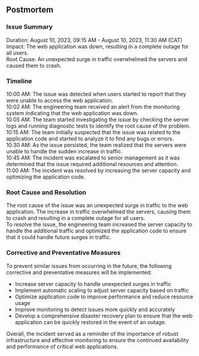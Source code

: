 ## Postmortem

### Issue Summary
Duration: August 10, 2023, 09:15 AM - August 10, 2023, 11:30 AM (CAT) 
Impact: The web application was down, resulting in a complete outage for all users.  
Root Cause: An unexpected surge in traffic overwhelmed the servers and caused them to crash.

### Timeline
10:00 AM: The issue was detected when users started to report that they were unable to access the web application.  
10:02 AM: The engineering team received an alert from the monitoring system indicating that the web application was down.  
10:05 AM: The team started investigating the issue by checking the server logs and running diagnostic tests to identify the root cause of the problem.  
10:15 AM: The team initially suspected that the issue was related to the application code and started to analyze it to find any bugs or errors.  
10:30 AM: As the issue persisted, the team realized that the servers were unable to handle the sudden increase in traffic.  
10:45 AM: The incident was escalated to senior management as it was determined that the issue required additional resources and attention.  
11:00 AM: The incident was resolved by increasing the server capacity and optimizing the application code.

### Root Cause and Resolution
The root cause of the issue was an unexpected surge in traffic to the web application. The increase in traffic overwhelmed the servers, causing them to crash and resulting in a complete outage for all users.  
To resolve the issue, the engineering team increased the server capacity to handle the additional traffic and optimized the application code to ensure that it could handle future surges in traffic.

### Corrective and Preventative Measures
To prevent similar issues from occurring in the future, the following corrective and preventative measures will be implemented:
- Increase server capacity to handle unexpected surges in traffic
- Implement automatic scaling to adjust server capacity based on traffic
- Optimize application code to improve performance and reduce resource usage
- Improve monitoring to detect issues more quickly and accurately
- Develop a comprehensive disaster recovery plan to ensure that the web application can be quickly restored in the event of an outage.  

Overall, the incident served as a reminder of the importance of robust infrastructure and effective monitoring to ensure the continued availability and performance of critical web applications.
